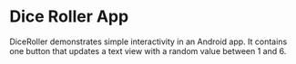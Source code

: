 # Dice Roller App

DiceRoller demonstrates simple interactivity in an Android app. It contains one button that updates a text view with a random value between 1 and 6.
